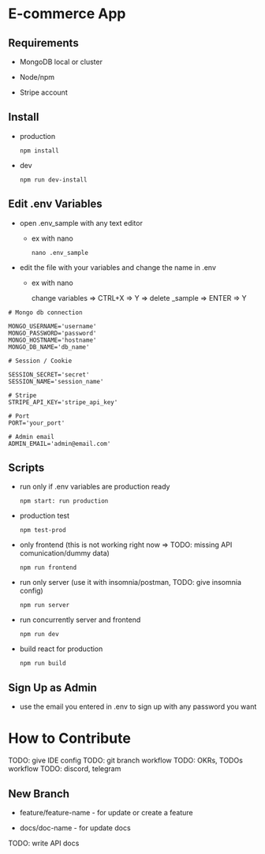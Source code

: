 # E-commerce App

## Requirements

* MongoDB local or cluster

* Node/npm

* Stripe account


## Install

* production

    ```npm install```

* dev

    ```npm run dev-install```

## Edit .env Variables

* open .env_sample with any text editor

    * ex with nano

        ```nano .env_sample```

* edit the file with your variables and change the name in .env

    * ex with nano

        change variables => CTRL+X => Y => delete _sample => ENTER => Y

```
# Mongo db connection

MONGO_USERNAME='username'
MONGO_PASSWORD='password'
MONGO_HOSTNAME='hostname'
MONGO_DB_NAME='db_name'

# Session / Cookie

SESSION_SECRET='secret'
SESSION_NAME='session_name'

# Stripe
STRIPE_API_KEY='stripe_api_key'

# Port
PORT='your_port'

# Admin email
ADMIN_EMAIL='admin@email.com'
```

## Scripts

* run only if .env variables are production ready

    ```npm start: run production```

* production test

    ```npm test-prod```

* only frontend (this is not working right now => TODO: missing API comunication/dummy data)

    ```npm run frontend```

* run only server (use it with insomnia/postman, TODO: give insomnia config)

    ```npm run server```

* run concurrently server and  frontend

    ```npm run dev```

* build react for production

    ```npm run build```

## Sign Up as Admin

* use the email you entered in .env to sign up with any password you want

# How to Contribute

TODO: give IDE config
TODO: git branch workflow
TODO: OKRs, TODOs workflow
TODO: discord, telegram

## New Branch

* feature/feature-name - for update or create a feature

* docs/doc-name - for update docs

TODO: write API docs